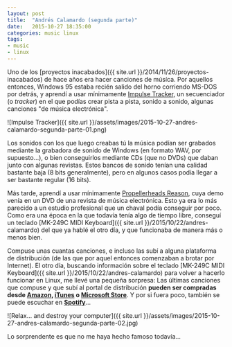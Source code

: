 ```yaml
---
layout: post
title:  "Andrés Calamardo (segunda parte)"
date:   2015-10-27 18:35:00
categories: music linux
tags:
- music
- linux
---
```


Uno de los [proyectos inacabados]({{ site.url }}/2014/11/26/proyectos-inacabados) de hace años era hacer canciones de músíca. Por aquellos entonces, Windows 95 estaba recién salido del horno corriendo MS-DOS por detrás, y aprendí a usar mínimamente [Impulse Tracker](https://en.wikipedia.org/wiki/Impulse_Tracker), un secuenciador (o _tracker_) en el que podías crear pista a pista, sonido a sonido, algunas canciones "de música electrónica".

![Impulse Tracker]({{ site.url }}/assets/images/2015-10-27-andres-calamardo-segunda-parte-01.png)

Los sonidos con los que luego creabas tú la música podían ser grabados mediante la grabadora de sonido de Windows (en formato WAV, por supuesto...), o bien conseguirlos mediante CDs (que no DVDs) que daban junto con algunas revistas. Estos bancos de sonido tenían una calidad bastante baja (8 bits generalmente), pero en algunos casos podía llegar a ser bastante regular (16 bits).

Más tarde, aprendí a usar mínimamente [Propellerheads Reason](https://www.propellerheads.se/reason), cuya demo venía en un DVD de una revista de música electrónica. Esto ya era lo más parecido a un estudio profesional que un chaval podía conseguir por poco. Como era una época en la que todavía tenía algo de tiempo libre, conseguí un teclado [MK-249C MIDI Keyboard]({{ site.url }}/2015/10/22/andres-calamardo) del que ya hablé el otro día, y que funcionaba de manera más o menos bien.

Compuse unas cuantas canciones, e incluso las subí a alguna plataforma de distribución (de las que por aquel entonces comenzaban a brotar por Internet). El otro día, buscando información sobre el teclado [MK-249C MIDI Keyboard]({{ site.url }}/2015/10/22/andres-calamardo) para volver a hacerlo funcionar en Linux, me llevé una pequeña sorpresa: Las últimas canciones que compuse y que subí al portal de distribución **pueden ser compradas desde [Amazon](http://www.amazon.com/Relax-destroy-your-computer-Gejor/dp/B004Q3MQBS), [iTunes](https://itunes.apple.com/au/album/relax...-destroy-your-computer/id424173294) o [Microsoft Store](https://www.microsoft.com/en-gb/store/music/album/gejor/relax-and-destroy-your-computer/8d6kgwznsrxw)**. Y por si fuera poco, también se puede escuchar en **[Spotify](https://play.spotify.com/album/1BbGu6sPkuWajRmeMRt3CX)**...

![Relax... and destroy your computer]({{ site.url }}/assets/images/2015-10-27-andres-calamardo-segunda-parte-02.jpg)

Lo sorprendente es que no me haya hecho famoso todavía... 
